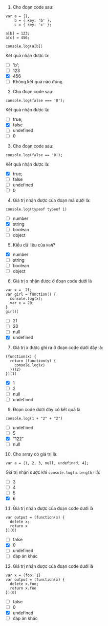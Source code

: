 1. Cho đoạn code sau:

```
var a = {},
    b = { key: 'b' },
    c = { key: 'c' };

a[b] = 123;
a[c] = 456;

console.log(a[b])
```

Kết quả nhận được là:

- [ ] 'b';
- [ ] 123
- [x] 456
- [ ] Không kết quả nào đúng.

2. Cho đoạn code sau:

```
console.log(false === '0');
```

Kết quả nhận được là:

- [ ] true;
- [x] false
- [ ] undefined
- [ ] 0

3. Cho đoạn code sau:

```
console.log(false == '0');
```

Kết quả nhận được là:

- [x] true;
- [ ] false
- [ ] undefined
- [ ] 0

4. Giá trị nhận được của đoạn mã dưới là:

```
console.log(typeof typeof 1)
```

- [ ] number
- [x] string
- [ ] boolean
- [ ] object

5. Kiểu dữ liệu của `NaN`?

- [x] number
- [ ] string
- [ ] boolean
- [ ] object

6. Giá trị x nhận được ở đoạn code dưới là

```
var x =  21;
var girl = function() {
  console.log(x);
  var x = 20;
}
girl()
```

- [ ] 21
- [ ] 20
- [ ] null
- [x] undefined

7. Giá trị x được ghi ra ở đoạn code dưới đây là:

```
(function(x) {
  return (function(y) {
    console.log(x)
  })(2)
})(1)
```

- [x] 1
- [ ] 2
- [ ] null
- [ ] undefined

9. Đoạn code dưới đây có kết quả là

```
console.log(1 + "2" + "2")
```

- [ ] undefined
- [ ] 5
- [x] "122"
- [ ] null

10. Cho array có giá trị là:

```
var a = [1, 2, 3, null, undefined, 4];
```

Giá trị nhận được khi `console.log(a.length)` là:

- [ ] 3
- [ ] 4
- [ ] 5
- [x] 6

11. Giá trị nhận được của đoạn code dưới là

```
var output = (function(x) {
  delete x;
  return x
})(0)
```

- [ ] false
- [x] 0
- [ ] undefined
- [ ] đáp án khác

12. Giá trị nhận được của đoạn code dưới là

```
var x = {foo: 1}
var output = (function(x) {
  delete x.foo;
  return x.foo
})(0)
```

- [ ] false
- [ ] 0
- [x] undefined
- [ ] đáp án khác
